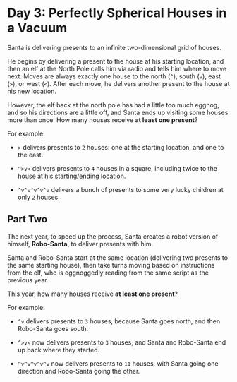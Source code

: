 # Day 3: Perfectly Spherical Houses in a Vacuum

Santa is delivering presents to an infinite two-dimensional grid of houses.

He begins by delivering a present to the house at his starting location, and then an elf at the North Pole calls him via radio and tells him where to move next. Moves are always exactly one house to the north (`^`), south (`v`), east (`>`), or west (`<`). After each move, he delivers another present to the house at his new location.

However, the elf back at the north pole has had a little too much eggnog, and so his directions are a little off, and Santa ends up visiting some houses more than once. How many houses receive **at least one present**?

For example:

- `>` delivers presents to `2` houses: one at the starting location, and one to the east.

- `^>v<` delivers presents to `4` houses in a square, including twice to the house at his starting/ending location.

- `^v^v^v^v^v` delivers a bunch of presents to some very lucky children at only `2` houses.

## Part Two

The next year, to speed up the process, Santa creates a robot version of himself, **Robo-Santa**, to deliver presents with him.

Santa and Robo-Santa start at the same location (delivering two presents to the same starting house), then take turns moving based on instructions from the elf, who is eggnoggedly reading from the same script as the previous year.

This year, how many houses receive **at least one present**?

For example:

- `^v` delivers presents to `3` houses, because Santa goes north, and then Robo-Santa goes south.

- `^>v<` now delivers presents to `3` houses, and Santa and Robo-Santa end up back where they started.

- `^v^v^v^v^v` now delivers presents to `11` houses, with Santa going one direction and Robo-Santa going the other.
